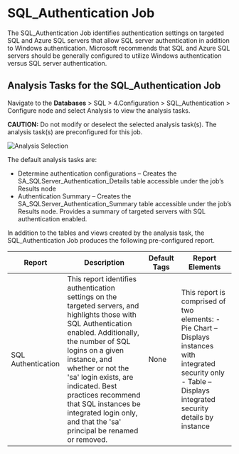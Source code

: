 # SQL_Authentication Job

The SQL_Authentication Job identifies authentication settings on targeted SQL and Azure SQL servers
that allow SQL server authentication in addition to Windows authentication. Microsoft recommends
that SQL and Azure SQL servers should be generally configured to utilize Windows authentication
versus SQL server authentication.

## Analysis Tasks for the SQL_Authentication Job

Navigate to the **Databases** > SQL > 4.Configuration > SQL_Authentication > Configure node and
select Analysis to view the analysis tasks.

**CAUTION:** Do not modify or deselect the selected analysis task(s). The analysis task(s) are
preconfigured for this job.

![Analysis Selection](/img/versioned_docs/accessanalyzer_11.6/accessanalyzer/solutions/databases/sql/configuration/sqljobgroup43.webp)

The default analysis tasks are:

- Determine authentication configurations – Creates the SA_SQLServer_Authentication_Details table
  accessible under the job’s Results node
- Authentication Summary – Creates the SA_SQLServer_Authentication_Summary table accessible under
  the job’s Results node. Provides a summary of targeted servers with SQL authentication enabled.

In addition to the tables and views created by the analysis task, the SQL_Authentication Job
produces the following pre-configured report.

| Report              | Description                                                                                                                                                                                                                                                                                                                                                                 | Default Tags | Report Elements                                                                                                                                                     |
| ------------------- | --------------------------------------------------------------------------------------------------------------------------------------------------------------------------------------------------------------------------------------------------------------------------------------------------------------------------------------------------------------------------- | ------------ | ------------------------------------------------------------------------------------------------------------------------------------------------------------------- |
| SQL  Authentication | This report identifies authentication settings on the targeted servers, and highlights those with SQL Authentication enabled. Additionally, the number of SQL logins on a given instance, and whether or not the 'sa' login exists, are indicated. Best practices recommend that SQL instances be integrated login only, and that the 'sa' principal be renamed or removed. | None         | This report is comprised of two elements: - Pie Chart – Displays instances with integrated security only - Table – Displays integrated security details by instance |
